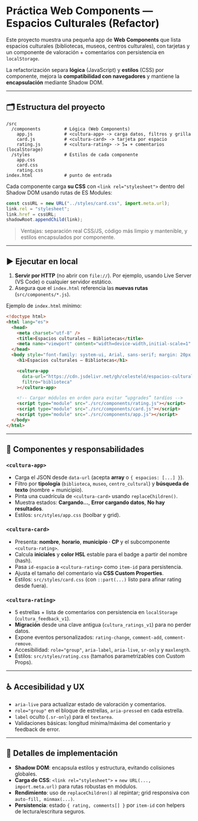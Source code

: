 # Práctica Web Components — Espacios Culturales (Refactor)

Este proyecto muestra una pequeña app de **Web Components** que lista espacios culturales (bibliotecas, museos, centros culturales), con tarjetas y un componente de valoración + comentarios con persistencia en `localStorage`.

La refactorización separa **lógica** (JavaScript) y **estilos** (CSS) por componente, mejora la **compatibilidad con navegadores** y mantiene la **encapsulación** mediante Shadow DOM.

---

## 🗂️ Estructura del proyecto

```
/src
  /components         # Lógica (Web Components)
    app.js            # <cultura-app> -> carga datos, filtros y grilla
    card.js           # <cultura-card> -> tarjeta por espacio
    rating.js         # <cultura-rating> -> 5★ + comentarios (localStorage)
  /styles             # Estilos de cada componente
    app.css
    card.css
    rating.css
index.html            # punto de entrada
```

Cada componente carga **su CSS** con `<link rel="stylesheet">` dentro del Shadow DOM usando rutas de ES Modules:

```js
const cssURL = new URL("../styles/card.css", import.meta.url);
link.rel = "stylesheet";
link.href = cssURL;
shadowRoot.appendChild(link);
```

> Ventajas: separación real CSS/JS, código más limpio y mantenible, y estilos encapsulados por componente.

---

## ▶️ Ejecutar en local

1. **Servir por HTTP** (no abrir con `file://`). Por ejemplo, usando Live Server (VS Code) o cualquier servidor estático.
2. Asegura que el `index.html` referencia las **nuevas rutas** (`src/components/*.js`).

Ejemplo de `index.html` mínimo:

```html
<!doctype html>
<html lang="es">
  <head>
    <meta charset="utf-8" />
    <title>Espacios culturales — Bibliotecas</title>
    <meta name="viewport" content="width=device-width,initial-scale=1" />
  </head>
  <body style="font-family: system-ui, Arial, sans-serif; margin: 20px;">
    <h1>Espacios culturales — Bibliotecas</h1>

    <cultura-app
      data-url="https://cdn.jsdelivr.net/gh/celesteld/espacios-culturales-api@main/db.json"
      filtro="biblioteca"
    ></cultura-app>

    <!-- Cargar módulos en orden para evitar “upgrades” tardíos -->
    <script type="module" src="./src/components/rating.js"></script>
    <script type="module" src="./src/components/card.js"></script>
    <script type="module" src="./src/components/app.js"></script>
  </body>
</html>
```

---

## 🧩 Componentes y responsabilidades

### `<cultura-app>`
- Carga el JSON desde `data-url` (acepta **array** o `{ espacios: [...] }`).
- Filtro por **tipología** (`biblioteca`, `museo`, `centro_cultural`) y **búsqueda de texto** (nombre + municipio).
- Pinta una cuadrícula de `<cultura-card>` usando `replaceChildren()`.
- Muestra estados: **Cargando…**, **Error cargando datos**, **No hay resultados**.
- Estilos: `src/styles/app.css` (toolbar y grid).

### `<cultura-card>`
- Presenta: **nombre**, **horario**, **municipio · CP** y el subcomponente `<cultura-rating>`.
- Calcula **iniciales** y **color HSL** estable para el badge a partir del nombre (hash).
- Pasa `id-espacio` a `<cultura-rating>` como `item-id` para persistencia.
- Ajusta el tamaño del comentario vía **CSS Custom Properties**.
- Estilos: `src/styles/card.css` (con `::part(...)` listo para afinar rating desde fuera).

### `<cultura-rating>`
- 5 estrellas + lista de comentarios con persistencia en `localStorage` (`cultura_feedback_v1`).
- **Migración** desde una clave antigua (`cultura_ratings_v1`) para no perder datos.
- Expone eventos personalizados: `rating-change`, `comment-add`, `comment-remove`.
- Accesibilidad: `role="group"`, `aria-label`, `aria-live`, `sr-only` y `maxlength`.
- Estilos: `src/styles/rating.css` (tamaños parametrizables con Custom Props).

---

## ♿ Accesibilidad y UX

- `aria-live` para actualizar estado de valoración y comentarios.
- `role="group"` en el bloque de estrellas, `aria-pressed` en cada estrella.
- `label` oculto (`.sr-only`) para el `textarea`.
- Validaciones básicas: longitud mínima/máxima del comentario y feedback de error.

---

## 🧱 Detalles de implementación

- **Shadow DOM**: encapsula estilos y estructura, evitando colisiones globales.
- **Carga de CSS**: `<link rel="stylesheet">` + `new URL(..., import.meta.url)` para rutas robustas en módulos.
- **Rendimiento**: uso de `replaceChildren()` al repintar; grid responsiva con `auto-fill, minmax(...)`.
- **Persistencia**: estado `{ rating, comments[] }` por `item-id` con helpers de lectura/escritura seguros.

